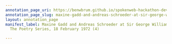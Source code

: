 ```yaml
---
annotation_page_uri: https://benwbrum.github.io/spokenweb-hackathon-development/annotations/maxine-gadd-and-andreas-schroeder-at-sir-george-williams-university-the-poetry-series-18-february-1972-4--canvas-1-andreas-schroeder.json
annotation_page_slug: maxine-gadd-and-andreas-schroeder-at-sir-george-williams-university-the-poetry-series-18-february-1972-4--canvas-1-andreas-schroeder
layout: annotation_page
manifest_label: Maxine Gadd and Andreas Schroeder at Sir George Williams University,
  The Poetry Series, 18 February 1972 (4)

---
```

